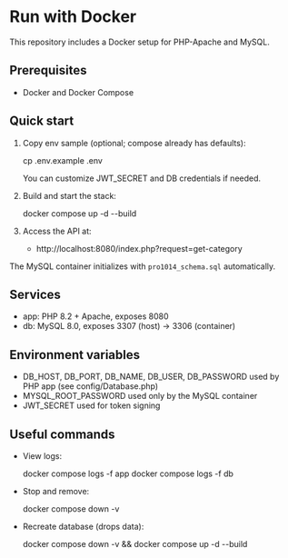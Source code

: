 # Run with Docker

This repository includes a Docker setup for PHP-Apache and MySQL.

## Prerequisites
- Docker and Docker Compose

## Quick start
1. Copy env sample (optional; compose already has defaults):
   
   cp .env.example .env

   You can customize JWT_SECRET and DB credentials if needed.

2. Build and start the stack:

   docker compose up -d --build

3. Access the API at:
   - http://localhost:8080/index.php?request=get-category

The MySQL container initializes with `pro1014_schema.sql` automatically.

## Services
- app: PHP 8.2 + Apache, exposes 8080
- db: MySQL 8.0, exposes 3307 (host) -> 3306 (container)

## Environment variables
- DB_HOST, DB_PORT, DB_NAME, DB_USER, DB_PASSWORD used by PHP app (see config/Database.php)
- MYSQL_ROOT_PASSWORD used only by the MySQL container
- JWT_SECRET used for token signing

## Useful commands
- View logs:

  docker compose logs -f app
  docker compose logs -f db

- Stop and remove:

  docker compose down -v

- Recreate database (drops data):

  docker compose down -v && docker compose up -d --build
